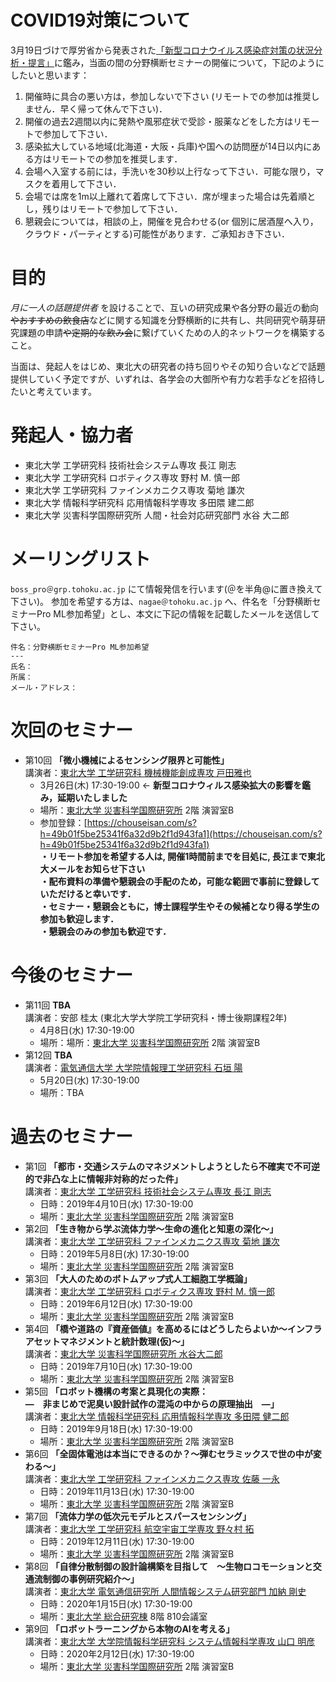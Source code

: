 # COVID19対策について
3月19日づけで厚労省から発表された[「新型コロナウイルス感染症対策の状況分析・提言」](https://www.mhlw.go.jp/content/10900000/000610566.pdf)に鑑み，当面の間の分野横断セミナーの開催について，下記のようにしたいと思います：
1. 開催時に具合の悪い方は，参加しないで下さい (リモートでの参加は推奨しません．早く帰って休んで下さい)．
2. 開催の過去2週間以内に発熱や風邪症状で受診・服薬などをした方はリモートで参加して下さい．
3. 感染拡大している地域(北海道・大阪・兵庫)や国への訪問歴が14日以内にある方はリモートでの参加を推奨します．
4. 会場へ入室する前には，手洗いを30秒以上行なって下さい．可能な限り，マスクを着用して下さい．
5. 会場では席を1m以上離れて着席して下さい．席が埋まった場合は先着順とし，残りはリモートで参加して下さい．
6. 懇親会については，相談の上，開催を見合わせる(or 個別に居酒屋へ入り，クラウド・パーティとする)可能性があります．ご承知おき下さい．

# 目的
*月に一人の話題提供者* を設けることで、互いの研究成果や各分野の最近の動向~~やおすすめの飲食店~~などに関する知識を分野横断的に共有し、共同研究や萌芽研究課題の申請~~や定期的な飲み会~~に繋げていくための人的ネットワークを構築すること。

当面は、発起人をはじめ、東北大の研究者の持ち回りやその知り合いなどで話題提供していく予定ですが、いずれは、各学会の大御所や有力な若手などを招待したいと考えています。

# 発起人・協力者
- 東北大学 工学研究科 技術社会システム専攻 長江 剛志
- 東北大学 工学研究科 ロボティクス専攻 野村 M. 慎一郎
- 東北大学 工学研究科 ファインメカニクス専攻 菊地 謙次
- 東北大学 情報科学研究科 応用情報科学専攻 多田隈 建二郎
- 東北大学 災害科学国際研究所 人間・社会対応研究部門 水谷 大二郎

# メーリングリスト
```boss_pro＠grp.tohoku.ac.jp``` にて情報発信を行います(＠を半角@に置き換えて下さい)。
参加を希望する方は、```nagae＠tohoku.ac.jp``` へ、件名を「分野横断セミナーPro ML参加希望」とし、本文に下記の情報を記載したメールを送信して下さい。

```
件名：分野横断セミナーPro ML参加希望
---
氏名：
所属：
メール・アドレス：
```

# 次回のセミナー
- 第10回 **「微小機械によるセンシング限界と可能性」**  
講演者：[東北大学 工学研究科 機械機能創成専攻 戸田雅也](https://researchmap.jp/todamasaya)
  - 3月26日(木) 17:30-19:00 ← __新型コロナウィルス感染拡大の影響を鑑み，延期いたしました__
  - 場所：[東北大学 災害科学国際研究所](http://irides.tohoku.ac.jp/access/index.html) 2階 演習室B
  - 参加登録：[https://chouseisan.com/s?h=49b01f5be25341f6a32d9b2f1d943fa1](https://chouseisan.com/s?h=49b01f5be25341f6a32d9b2f1d943fa1)  
  __・リモート参加を希望する人は, 開催1時間前までを目処に, 長江まで東北大メールをお知らせ下さい__  
  __・配布資料の準備や懇親会の手配のため，可能な範囲で事前に登録していただけると幸いです．__  
  __・セミナー・懇親会ともに，博士課程学生やその候補となり得る学生の参加も歓迎します．__  
  __・懇親会のみの参加も歓迎です．__  

# 今後のセミナー

- 第11回 **TBA**  
講演者：安部 桂太 (東北大学大学院工学研究科・博士後期課程2年)
  - 4月8日(水) 17:30-19:00
  - 場所：場所：[東北大学 災害科学国際研究所](http://irides.tohoku.ac.jp/access/index.html) 2階 演習室B
- 第12回 **TBA**  
講演者：[電気通信大学 大学院情報理工学研究科 石垣 陽](https://nrid.nii.ac.jp/ja/nrid/1000050723350/) 
  - 5月20日(水) 17:30-19:00
  - 場所：TBA
  
# 過去のセミナー
- 第1回 **「都市・交通システムのマネジメントしようとしたら不確実で不可逆的で非凸な上に情報非対称的だった件」**  
講演者：[東北大学 工学研究科 技術社会システム専攻 長江 剛志](https://researchmap.jp/7000003472/)
  - 日時：2019年4月10日(水) 17:30-19:00 
  - 場所：[東北大学 災害科学国際研究所](http://irides.tohoku.ac.jp/access/index.html) 2階 演習室B
- 第2回 **「生き物から学ぶ流体力学～生命の進化と知恵の深化～」**  
講演者：[東北大学 工学研究科 ファインメカニクス専攻 菊地 謙次](https://researchmap.jp/7000010036/)
  - 日時：2019年5月8日(水) 17:30-19:00
  - 場所：[東北大学 災害科学国際研究所](http://irides.tohoku.ac.jp/access/index.html) 2階 演習室B
- 第3回 **「大人のためのボトムアップ式人工細胞工学概論」**  
講演者：[東北大学 工学研究科 ロボティクス専攻 野村 M. 慎一郎](https://researchmap.jp/read0156340/)
  - 日時：2019年6月12日(水) 17:30-19:00
  - 場所：[東北大学 災害科学国際研究所](http://irides.tohoku.ac.jp/access/index.html) 2階 演習室B
- 第4回 **「橋や道路の『資産価値』を高めるにはどうしたらよいか〜インフラアセットマネジメントと統計数理(仮)〜」**  
講演者：[東北大学 災害科学国際研究所 水谷大二郎](http://strep.main.jp/modules/pico/index.php?content_id=62)
  - 日時：2019年7月10日(水) 17:30-19:00
  - 場所：[東北大学 災害科学国際研究所](http://irides.tohoku.ac.jp/access/index.html) 2階 演習室B
- 第5回 **「ロボット機構の考案と具現化の実際：<br>―　非まじめで泥臭い設計試作の混沌の中からの原理抽出　―」**  
講演者：[東北大学 情報科学研究科 応用情報科学専攻 多田隈 健二郎](https://researchmap.jp/7000019110/)
  - 日時：2019年9月18日(水) 17:30-19:00
  - 場所：[東北大学 災害科学国際研究所](http://irides.tohoku.ac.jp/access/index.html) 2階 演習室B
- 第6回 **「全固体電池は本当にできるのか？〜弾むセラミックスで世の中が変わる〜」**  
講演者：[東北大学 工学研究科 ファインメカニクス専攻 佐藤 一永](https://researchmap.jp/read0210604/)
  - 日時：2019年11月13日(水) 17:30-19:00
  - 場所：[東北大学 災害科学国際研究所](http://irides.tohoku.ac.jp/access/index.html) 2階 演習室B
- 第7回 **「流体力学の低次元モデルとスパースセンシング」**  
講演者：[東北大学 工学研究科 航空宇宙工学専攻 野々村 拓](https://researchmap.jp/7000019134/)
  - 日時：2019年12月11日(水) 17:30-19:00
  - 場所：[東北大学 災害科学国際研究所](http://irides.tohoku.ac.jp/access/index.html) 2階 演習室B
- 第8回 **「自律分散制御の設計論構築を目指して　〜生物ロコモーションと交通流制御の事例研究紹介〜」**  
講演者：[東北大学 電気通信研究所 人間情報システム研究部門 加納 剛史](https://researchmap.jp/read0156300/)
  - 日時：2020年1月15日(水) 17:30-19:00
  - 場所：[東北大学 総合研究棟](https://www.eng.tohoku.ac.jp/map/?menu=campus&area=c&build=10) 8階 810会議室 
- 第9回 **「ロボットラーニングから本物のAIを考える」**  
講演者：[東北大学 大学院情報科学研究科 システム情報科学専攻 山口 明彦](http://akihikoy.net/info/index-j.php)
  - 日時：2020年2月12日(水) 17:30-19:00
  - 場所：[東北大学 災害科学国際研究所](http://irides.tohoku.ac.jp/access/index.html) 2階 演習室B
